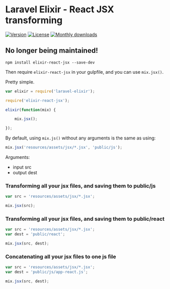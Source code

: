 # Laravel Elixir - React JSX transforming

[![Version](https://img.shields.io/npm/v/elixir-react-jsx.svg?style=flat-square)](https://www.npmjs.com/package/elixir-react-jsx)
 [![License](https://img.shields.io/npm/l/elixir-react-jsx.svg?style=flat-square)](https://www.npmjs.com/package/elixir-react-jsx)
 [![Monthly downloads](https://img.shields.io/npm/dm/elixir-react-jsx.svg?style=flat-square)](https://www.npmjs.com/package/elixir-react-jsx)
 
 ## No longer being maintained!
 
`npm install elixir-react-jsx --save-dev`

Then require `elixir-react-jsx` in your gulpfile, and you can use `mix.jsx()`.

Pretty simple.

```js
var elixir = require('laravel-elixir');

require('elixir-react-jsx');

elixir(function(mix) {

    mix.jsx();

});
```

By default, using `mix.js()` without any arguments is the same as using:

```js
mix.jsx('resources/assets/jsx/*.jsx', 'public/js');
```

Arguments:

 - input src
 - output dest

### Transforming all your jsx files, and saving them to **public/js**

```js
var src = 'resources/assets/jsx/*.jsx';

mix.jsx(src);
```

### Transforming all your jsx files, and saving them to **public/react**

```js
var src = 'resources/assets/jsx/*.jsx';
var dest = 'public/react';

mix.jsx(src, dest);
```

### Concatenating all your jsx files to one js file

```js
var src = 'resources/assets/jsx/*.jsx';
var dest = 'public/js/app-react.js';

mix.jsx(src, dest);
```


